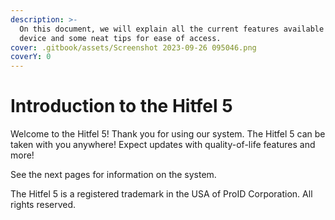 ```yaml
---
description: >-
  On this document, we will explain all the current features available for your
  device and some neat tips for ease of access.
cover: .gitbook/assets/Screenshot 2023-09-26 095046.png
coverY: 0
---
```


# Introduction to the Hitfel 5

Welcome to the Hitfel 5! Thank you for using our system. The Hitfel 5 can be taken with you anywhere! Expect updates with quality-of-life features and more!

See the next pages for information on the system.



The Hitfel 5 is a registered trademark in the USA of ProID Corporation. All rights reserved.

